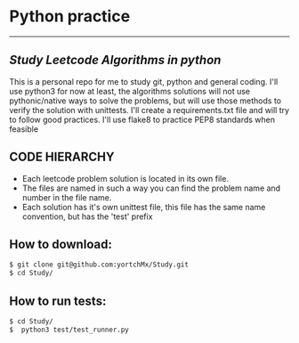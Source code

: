 # Python practice
******
## _Study Leetcode Algorithms in python_

This is a personal repo for me to study git, python and general coding.
I'll use python3 for now at least, the algorithms solutions will not use
pythonic/native ways to solve the problems, but will use those methods
to verify the solution with unittests.
I'll create a requirements.txt file and will try to follow good practices.
I'll use flake8 to practice PEP8 standards when feasible

## CODE HIERARCHY
- Each leetcode problem solution is located in its own file.
- The files are named in such a way you can find the problem name and number in the file name.
- Each solution has it's own unittest file, this file has the same name convention, but has the 'test' prefix

## How to download:
``` sh
$ git clone git@github.com:yortchMx/Study.git
$ cd Study/
```
## How to run tests:
``` sh
$ cd Study/
$  python3 test/test_runner.py
```
